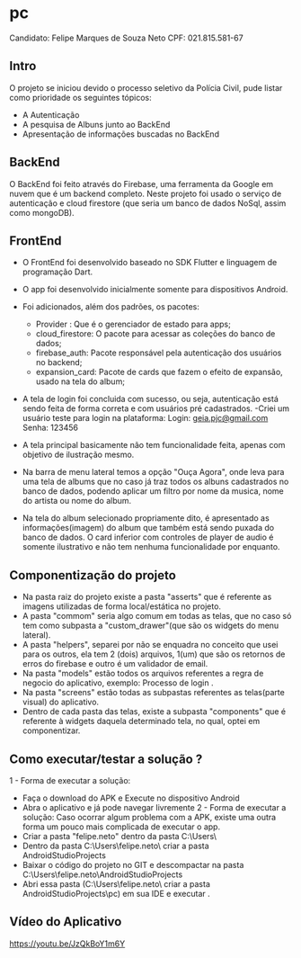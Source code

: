# pc

Candidato: Felipe Marques de Souza Neto 
CPF: 021.815.581-67

## Intro
O projeto se iniciou devido o processo seletivo da Polícia Civil, pude listar como prioridade os seguintes tópicos:
- A Autenticação
- A pesquisa de Albuns junto ao BackEnd
- Apresentação de informações buscadas no BackEnd

## BackEnd
O BackEnd foi feito através do Firebase, uma ferramenta da Google em nuvem que é um backend completo. Neste projeto foi usado o serviço de autenticação e cloud firestore (que seria um banco de dados NoSql, assim como mongoDB).

## FrontEnd
- O FrontEnd foi desenvolvido baseado no SDK Flutter e linguagem de programação Dart.
- O app foi desenvolvido inicialmente somente para dispositivos Android.
- Foi adicionados, além dos padrões, os pacotes:
  - Provider : Que é o gerenciador de estado para apps;
  - cloud_firestore: O pacote para acessar as coleções do banco de dados;
  - firebase_auth: Pacote responsável pela autenticação dos usuários no backend;
  - expansion_card: Pacote de cards que fazem o efeito de expansão, usado na tela do album;
  
 - A tela de login foi concluida com sucesso, ou seja, autenticação está sendo feita de forma correta e com usuários pré cadastrados.
    -Criei um usuário teste para login na plataforma:
      Login: geia.pjc@gmail.com
      Senha: 123456
 - A tela principal basicamente não tem funcionalidade feita, apenas com objetivo de ilustração mesmo.
 - Na barra de menu lateral temos a opção "Ouça Agora", onde leva para uma tela de albums que no caso já traz todos os albuns cadastrados no banco de dados, podendo aplicar um filtro por nome da musica, nome do artista ou nome do album.
 - Na tela do album selecionado propriamente dito, é apresentado as informações(imagem) do album que também está sendo puxada do banco de dados. O card inferior com controles de player de audio é somente ilustrativo e não tem nenhuma funcionalidade por enquanto.
  
## Componentização do projeto
 - Na pasta raiz do projeto existe a pasta "asserts" que é referente as imagens utilizadas de forma local/estática no projeto.
 - A pasta "commom" seria algo comum em todas as telas, que no caso só tem como subpasta a "custom_drawer"(que são os widgets do menu lateral).
 -  A pasta "helpers", separei por não se enquadra no conceito que usei para os outros, ela tem 2 (dois) arquivos, 1(um) que são os retornos de erros do firebase e outro é um validador de email. 
 - Na pasta "models" estão todos os arquivos referentes a regra de negocio do aplicativo, exemplo: Processo de login .
 - Na pasta "screens" estão todas as subpastas referentes  as telas(parte visual) do aplicativo.
 - Dentro de cada pasta das telas, existe a subpasta "components" que é referente à widgets daquela determinado tela, no qual, optei em componentizar.
 
 
## Como executar/testar a solução ?

1 - Forma de executar a solução:
  - Faça o download do APK e Execute no dispositivo Android
  - Abra o aplicativo e já pode navegar livremente
2 - Forma de executar a solução:
 Caso ocorrar algum problema com a APK, existe uma outra forma um pouco mais complicada de executar o app.
  - Criar a pasta "felipe.neto" dentro da pasta C:\Users\ 
  - Dentro da pasta C:\Users\felipe.neto\ criar a pasta AndroidStudioProjects 
  - Baixar o código do projeto no GIT e descompactar na pasta C:\Users\felipe.neto\AndroidStudioProjects
  - Abri essa pasta (C:\Users\felipe.neto\ criar a pasta AndroidStudioProjects\pc) em sua IDE e executar .
  


## Vídeo do Aplicativo

https://youtu.be/JzQkBoY1m6Y

